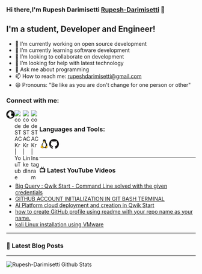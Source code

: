 ### Hi there,I'm Rupesh Darimisetti [Rupesh-Darimisetti][website] 👋
<!--
**Rupesh-Darimisetti/Rupesh-Darimisetti** is a ✨ _special_ ✨ repository because its `README.md` (this file) appears on your GitHub profile.

Here are some ideas to get you started:
-->
## I'm a student, Developer and Engineer!
- 🔭 I’m currently working on open source development
- 🌱 I’m currently learning software development
- 👯 I’m looking to collaborate on development
- 🤔 I’m looking for help with latest technology
- 💬 Ask me about programming
- 📫 How to reach me: rupeshdarimisetti@gmail.com
- 😄 Pronouns: "Be like as you are don't change for one person or other"



### Connect with me:

[<img align="left" alt="rupeshdarimisetti.blogspot.com" width="22px" src="https://raw.githubusercontent.com/iconic/open-iconic/master/svg/globe.svg" />][website]
[<img align="left" alt="codeSTACKr | YouTube" width="22px" src="https://cdn.jsdelivr.net/npm/simple-icons@v3/icons/youtube.svg" />][youtube]
[<img align="left" alt="codeSTACKr | LinkedIn" width="22px" src="https://cdn.jsdelivr.net/npm/simple-icons@v3/icons/linkedin.svg" />][linkedin]
[<img align="left" alt="codeSTACKr | Instagram" width="22px" src="https://cdn.jsdelivr.net/npm/simple-icons@v3/icons/instagram.svg" />][instagram]

<br />

### Languages and Tools:

[<img align="left" alt="kali linux" width="26px" src="https://raw.githubusercontent.com/github/explore/78df643247d429f6cc873026c0622819ad797942/topics/linux/linux.png" />][KaliLinuxplaylist]
[<img align="left" alt="git" width="26px" src="https://raw.githubusercontent.com/github/explore/78df643247d429f6cc873026c0622819ad797942/topics/github/github.png" />][Gitplaylist]
<br />
<br />

---

### 📺 Latest YouTube Videos
<!-- YOUTUBE:START -->
- [Big Query : Qwik Start - Command Line solved with the given credentials](https://www.youtube.com/watch?v=zfTvBrSlklE)
- [GITHUB ACCOUNT INITIALIZATION IN GIT BASH TERMINAL](https://www.youtube.com/watch?v=IKML4WtIjbw)
- [AI Platform cloud deployment and creation in Qwik Start](https://www.youtube.com/watch?v=pDdgcl7Idho)
- [how to create GitHub profile using readme with your repo name as your name.](https://www.youtube.com/watch?v=iMwvGoiLp0A)
- [kali Linux installation using VMware](https://www.youtube.com/watch?v=N1ytEMevQtM)
<!-- YOUTUBE:END -->

---

### 📕 Latest Blog Posts
<!-- BLOG-POST-LIST:START -->

<!-- BLOG-POST-LIST:END -->

---
<!-- START-SESSION: BLOGSPOT-->

<img align="left" alt="Rupesh-Darimisetti Github Stats" src="https://github-readme-stats.vercel.app/api?username=Rupesh-Darimisetti&show_icons=true&hide_border=true" />

[website]: https://rupeshdarimisetti.blogspot.com
[youtube]: https://m.youtube.com/channel/UCWhrD7cOc0aPegU-o8KynqQ
[instagram]: https://instagram.com/rupesh_darimisetti
[linkedin]: https://www.linkedin.com/in/rupesh-darimisetti-4095aa1a9
[KaliLinuxplaylist]: https://www.youtube.com/watch?v=N1ytEMevQtM&list=PLKiQVpW7NL_CILVLaoMK9bLCvk21UgYqw
[Gitplaylist]: https://www.youtube.com/watch?v=xpxlGugmA5M&list=PLKiQVpW7NL_AAv1O191a_AxyY7iDCFx-E
